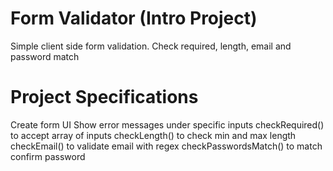 # Form Validator (Intro Project)

Simple client side form validation. Check required, length, email and password match

# Project Specifications

Create form UI
Show error messages under specific inputs
checkRequired() to accept array of inputs
checkLength() to check min and max length
checkEmail() to validate email with regex
checkPasswordsMatch() to match confirm password
